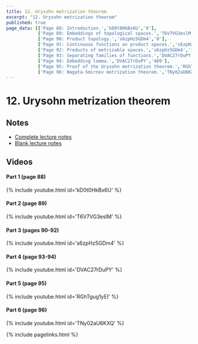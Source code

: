 ```yaml
---
title: 12. Urysohn metrization theorem
excerpt: "12. Urysohn metrization theorem"
published: true
page_data: [['Page 88: Introduction.','kD0t0HkBx6U','0'],
            ['Page 89: Embeddings of topological spaces.','T6V7VG3eslM','0'],
            ['Page 90: Product topology.','s6zpHz5GDm4','0'],
            ['Page 91: Continuous functions on product spaces.','s6zpHz5GDm4','566'],
            ['Page 92: Products of metrizable spaces.','s6zpHz5GDm4','1005'],
            ['Page 93: Separating families of functions.','DVAC27rDuPY','0'],
            ['Page 94: Embedding lemma.','DVAC27rDuPY','409'],
            ['Page 95: Proof of the Urysohn metrization theorem.','RGhTgug1yEI','0'],
            ['Page 96: Nagata-Smirnov metrization theorem.','TNy02aU6KXQ','0']]
---
```




# 12. Urysohn metrization theorem

## Notes

* [Complete lecture notes]({{site.baseurl}}/assets/notes/mth427_notes_11.pdf)
* [Blank lecture notes]({{site.baseurl}}/assets/blank_notes/mth427_blanks_11.pdf)

## Videos

#### Part 1 (page 88)

{% include youtube.html id='kD0t0HkBx6U' %}

#### Part 2 (page 89)

{% include youtube.html id='T6V7VG3eslM' %}

#### Part 3 (pages 90-92)

{% include youtube.html id='s6zpHz5GDm4' %}

#### Part 4 (page 93-94)

{% include youtube.html id='DVAC27rDuPY' %}

#### Part 5 (page 95)

{% include youtube.html id='RGhTgug1yEI' %}

#### Part 6 (page 96)

{% include youtube.html id='TNy02aU6KXQ' %}



{% include pagelinks.html %}
